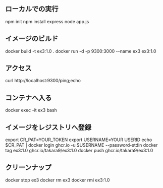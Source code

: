 ## ローカルでの実行

npm init
npm install express
node app.js


## イメージのビルド

docker build -t ex3:1.0 .
docker run -d -p 9300:3000 --name ex3 ex3:1.0


## アクセス

curl http://localhost:9300/ping;echo


## コンテナへ入る

docker exec -it ex3 bash


## イメージをレジストリへ登録

export CR_PAT=YOUR_TOKEN
export USERNAME=YOUR USERID 
echo $CR_PAT | docker login ghcr.io -u $USERNAME --password-stdin
docker tag ex3:1.0 ghcr.io/takara9/ex3:1.0
docker push ghcr.io/takara9/ex3:1.0



## クリーンナップ

docker stop ex3
docker rm ex3
docker rmi ex3:1.0


